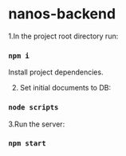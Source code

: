 # nanos-backend

1.In the project root directory run:

### `npm i`

Install project dependencies.

2. Set initial documents to DB:

### `node scripts`

3.Run the server:

### `npm start`

